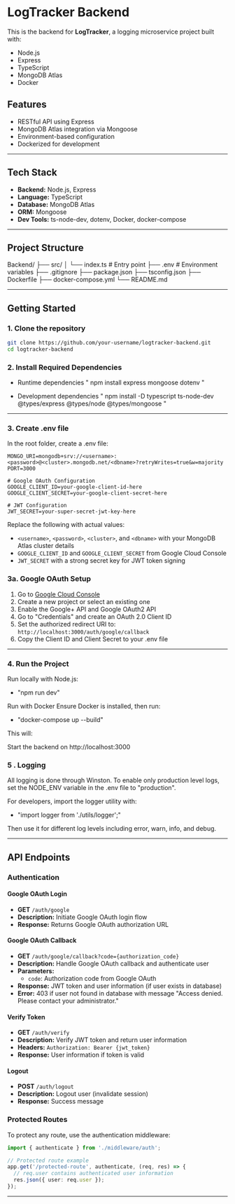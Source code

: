 # LogTracker Backend

This is the backend for **LogTracker**, a logging microservice project built with:

- Node.js
- Express
- TypeScript
- MongoDB Atlas
- Docker

## Features

- RESTful API using Express
- MongoDB Atlas integration via Mongoose
- Environment-based configuration
- Dockerized for development

---

## Tech Stack

- **Backend:** Node.js, Express
- **Language:** TypeScript
- **Database:** MongoDB Atlas
- **ORM:** Mongoose
- **Dev Tools:** ts-node-dev, dotenv, Docker, docker-compose

---

## Project Structure

Backend/
├── src/
│ └── index.ts              # Entry point
├── .env                    # Environment variables
├── .gitignore
├── package.json
├── tsconfig.json
├── Dockerfile
├── docker-compose.yml
└── README.md

---

## Getting Started

### 1. Clone the repository

```bash
git clone https://github.com/your-username/logtracker-backend.git
cd logtracker-backend

```

### 2. Install Required Dependencies

- Runtime dependencies
" npm install express mongoose dotenv "

- Development dependencies
" npm install -D typescript ts-node-dev @types/express @types/node @types/mongoose "

---

### 3. Create .env file
In the root folder, create a .env file:

```
MONGO_URI=mongodb+srv://<username>:<password>@<cluster>.mongodb.net/<dbname>?retryWrites=true&w=majority
PORT=3000

# Google OAuth Configuration
GOOGLE_CLIENT_ID=your-google-client-id-here
GOOGLE_CLIENT_SECRET=your-google-client-secret-here

# JWT Configuration  
JWT_SECRET=your-super-secret-jwt-key-here
```

Replace the following with actual values:
- `<username>`, `<password>`, `<cluster>`, and `<dbname>` with your MongoDB Atlas cluster details
- `GOOGLE_CLIENT_ID` and `GOOGLE_CLIENT_SECRET` from Google Cloud Console
- `JWT_SECRET` with a strong secret key for JWT token signing

### 3a. Google OAuth Setup

1. Go to [Google Cloud Console](https://console.cloud.google.com/)
2. Create a new project or select an existing one
3. Enable the Google+ API and Google OAuth2 API
4. Go to "Credentials" and create an OAuth 2.0 Client ID
5. Set the authorized redirect URI to: `http://localhost:3000/auth/google/callback`
6. Copy the Client ID and Client Secret to your .env file

---

### 4. Run the Project

Run locally with Node.js:
- "npm run dev"

Run with Docker
Ensure Docker is installed, then run:

- "docker-compose up --build"

This will:

Start the backend on http://localhost:3000

### 5 . Logging

All logging is done through Winston. To enable only production level logs, set the NODE_ENV variable in the .env file to "production".

For developers, import the logger utility with:
- "import logger from './utils/logger';"

Then use it for different log levels including error, warn, info, and debug. 

---

## API Endpoints

### Authentication

#### Google OAuth Login
- **GET** `/auth/google`
- **Description:** Initiate Google OAuth login flow
- **Response:** Returns Google OAuth authorization URL

#### Google OAuth Callback  
- **GET** `/auth/google/callback?code={authorization_code}`
- **Description:** Handle Google OAuth callback and authenticate user
- **Parameters:** 
  - `code`: Authorization code from Google OAuth
- **Response:** JWT token and user information (if user exists in database)
- **Error:** 403 if user not found in database with message "Access denied. Please contact your administrator."

#### Verify Token
- **GET** `/auth/verify`
- **Description:** Verify JWT token and return user information
- **Headers:** `Authorization: Bearer {jwt_token}`
- **Response:** User information if token is valid

#### Logout
- **POST** `/auth/logout`
- **Description:** Logout user (invalidate session)
- **Response:** Success message

### Protected Routes

To protect any route, use the authentication middleware:

```typescript
import { authenticate } from './middleware/auth';

// Protected route example
app.get('/protected-route', authenticate, (req, res) => {
  // req.user contains authenticated user information
  res.json({ user: req.user });
});
```

---